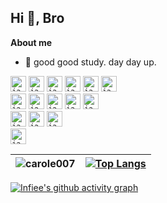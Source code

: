 ## Hi 👋, Bro 

**About me**

- 🥳 good good study. day day up.

<code><img height="25" alt="javascript" src="https://img.shields.io/badge/node.js-6DA55F?style=for-the-badge&logo=node.js&logoColor=white"></code>
<code><img height="25" alt="javascript" src="https://img.shields.io/badge/nestjs-%23E0234E.svg?style=for-the-badge&logo=nestjs&logoColor=white"></code>
<code><img height="25" alt="javascript" src="https://img.shields.io/badge/fastify-%23000000.svg?style=for-the-badge&logo=fastify&logoColor=white"></code>
<code><img height="25" alt="javascript" src="https://img.shields.io/badge/Prisma-3982CE?style=for-the-badge&logo=Prisma&logoColor=white"></code>
<code><img height="25" alt="javascript" src="https://img.shields.io/badge/nginx-%23009639.svg?style=for-the-badge&logo=nginx&logoColor=white"></code>
<code><img height="25" alt="javascript" src="https://img.shields.io/badge/Ubuntu-E95420?style=for-the-badge&logo=ubuntu&logoColor=white)"></code>
<br>
<code><img height="25" alt="javascript" src="https://img.shields.io/badge/typescript-%23007ACC.svg?style=for-the-badge&logo=typescript&logoColor=white"></code>
<code><img height="25" alt="javascript" src="https://img.shields.io/badge/react-%2320232a.svg?style=for-the-badge&logo=react&logoColor=%2361DAFB"></code>
<code><img height="25" alt="javascript" src="https://img.shields.io/badge/vuejs-%2335495e.svg?style=for-the-badge&logo=vuedotjs&logoColor=%234FC08D"></code>
<code><img height="25" alt="javascript" src="https://img.shields.io/badge/Next-black?style=for-the-badge&logo=next.js&logoColor=white"></code>
<code><img height="25" alt="javascript" src="https://img.shields.io/badge/Nuxt-002E3B?style=for-the-badge&logo=nuxtdotjs&logoColor=#00DC82"></code>
<br>
<code><img height="25" alt="javascript" src="https://img.shields.io/badge/react_native-%2320232a.svg?style=for-the-badge&logo=react&logoColor=%2361DAFB"></code>
<code><img height="25" alt="javascript" src="https://img.shields.io/badge/Flutter-%2302569B.svg?style=for-the-badge&logo=Flutter&logoColor=white"></code>
<code><img height="25" alt="javascript" src="https://img.shields.io/badge/Ionic-%233880FF.svg?style=for-the-badge&logo=Ionic&logoColor=white"></code>
<br>
<code><img height="25" alt="javascript" src="https://img.shields.io/badge/web3.js-F16822?style=for-the-badge&logo=web3.js&logoColor=white"></code>

| <picture><img align="center" src="https://github-readme-stats.vercel.app/api?username=Infiee&show_icons=true&theme=dracula" alt="carole007" /></picture> | [![Top Langs](https://github-readme-stats.vercel.app/api/top-langs/?username=Infiee&layout=compact&theme=dracula)](https://github.com/anuraghazra/github-readme-stats) |
| ------------- | ------------- |

[![Infiee's github activity graph](https://github-readme-activity-graph.vercel.app/graph?username=Infiee&theme=dracula)](https://github.com/ashutosh00710/github-readme-activity-graph)
